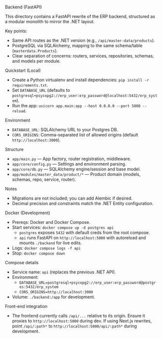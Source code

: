 Backend (FastAPI)

This directory contains a FastAPI rewrite of the ERP backend, structured as a modular monolith to mirror the .NET layout.

Key points:
- Same API routes as the .NET version (e.g., `/api/master-data/products`).
- PostgreSQL via SQLAlchemy, mapping to the same schema/table (`masterdata.Products`).
- Clear separation of concerns: routers, services, repositories, schemas, and models per module.

Quickstart (Local)
- Create a Python virtualenv and install dependencies: `pip install -r requirements.txt`.
- Set `DATABASE_URL` (defaults to `postgresql+psycopg2://erp_user:erp_password@localhost:5432/erp_system`).
- Run the app: `uvicorn app.main:app --host 0.0.0.0 --port 5000 --reload`.

Environment
- `DATABASE_URL`: SQLAlchemy URL to your Postgres DB.
- `CORS_ORIGINS`: Comma-separated list of allowed origins (default `http://localhost:3000`).

Structure
- `app/main.py` — App factory, router registration, middleware.
- `app/core/config.py` — Settings and environment parsing.
- `app/core/db.py` — SQLAlchemy engine/session and base model.
- `app/modules/master_data/product/*` — Product domain (models, schemas, repo, service, router).

Notes
- Migrations are not included; you can add Alembic if desired.
- Decimal precision and constraints match the .NET Entity configuration.

Docker (Development)
- Prereqs: Docker and Docker Compose.
- Start services: `docker compose up -d postgres api`
  - `postgres` exposes `5432` with default creds from the root compose.
  - `api` runs FastAPI on `http://localhost:5000` with autoreload and mounts `./backend` for live edits.
- Logs: `docker compose logs -f api`
- Stop: `docker compose down`

Compose details
- Service name: `api` (replaces the previous .NET API).
- Environment:
  - `DATABASE_URL=postgresql+psycopg2://erp_user:erp_password@postgres:5432/erp_system`
  - `CORS_ORIGINS=http://localhost:3000`
- Volume: `./backend:/app` for development.

Front-end integration
- The frontend currently calls `/api/...` relative to its origin. Ensure it proxies to `http://localhost:5000` during dev. If using Next.js rewrites, point `/api/:path*` to `http://localhost:5000/api/:path*` during development.
